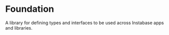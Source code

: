 # Foundation
A library for defining types and interfaces to be used across Instabase apps and libraries.
